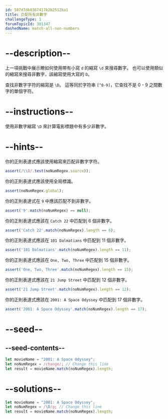 ```yaml
---
id: 587d7db8367417b2b2512ba1
title: 匹配所有非數字
challengeType: 1
forumTopicId: 301347
dashedName: match-all-non-numbers
---
```


# --description--

上一項挑戰中展示瞭如何使用帶有小寫 `d` 的縮寫 `\d` 來搜尋數字。 也可以使用類似的縮寫來搜尋非數字，該縮寫使用大寫的 `D`。

查找非數字字符的縮寫是 `\D`。 這等同於字符串 `[^0-9]`，它查找不是 0 - 9 之間數字的單個字符。

# --instructions--

使用非數字縮寫 `\D` 來計算電影標題中有多少非數字。

# --hints--

你的正則表達式應該使用縮寫來匹配非數字字符。

```js
assert(/\\D/.test(noNumRegex.source));
```

你的正則表達式應該使用全局標識。

```js
assert(noNumRegex.global);
```

你的正則表達式在 `9` 中應該匹配不到非數字。

```js
assert('9'.match(noNumRegex) == null);
```

你的正則表達式應該在 `Catch 22` 中匹配到 6 個非數字。

```js
assert('Catch 22'.match(noNumRegex).length == 6);
```

你的正則表達式應該在 `101 Dalmatians` 中匹配到 11 個非數字。

```js
assert('101 Dalmatians'.match(noNumRegex).length == 11);
```

你的正則表達式應該在 `One, Two, Three` 中匹配到 15 個非數字。

```js
assert('One, Two, Three'.match(noNumRegex).length == 15);
```

你的正則表達式應該在 `21 Jump Street` 中匹配到 12 個非數字。

```js
assert('21 Jump Street'.match(noNumRegex).length == 12);
```

你的正則表達式應該在 `2001: A Space Odyssey` 中匹配到 17 個非數字。

```js
assert('2001: A Space Odyssey'.match(noNumRegex).length == 17);
```

# --seed--

## --seed-contents--

```js
let movieName = "2001: A Space Odyssey";
let noNumRegex = /change/; // Change this line
let result = movieName.match(noNumRegex).length;
```

# --solutions--

```js
let movieName = "2001: A Space Odyssey";
let noNumRegex = /\D/g; // Change this line
let result = movieName.match(noNumRegex).length;
```
